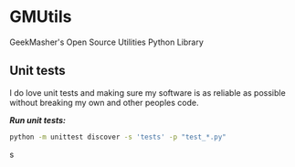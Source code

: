 # GMUtils
GeekMasher's Open Source Utilities Python Library



## Unit tests

I do love unit tests and making sure my software is as reliable as possible without breaking my own and other peoples code.

***Run unit tests:***
```bash
python -m unittest discover -s 'tests' -p "test_*.py"
```
s